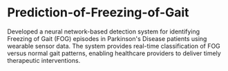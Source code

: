 # Prediction-of-Freezing-of-Gait
Developed a neural network-based detection system for identifying Freezing of Gait (FOG) episodes in Parkinson's Disease patients using wearable sensor data. The system provides real-time classification of FOG versus normal gait patterns, enabling healthcare providers to deliver timely therapeutic interventions.
